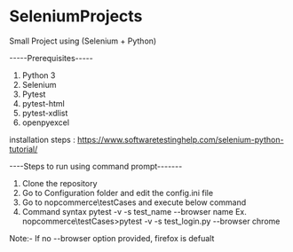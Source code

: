 # SeleniumProjects
Small Project using (Selenium + Python)

-----Prerequisites-----
1) Python 3
2) Selenium
3) Pytest
4) pytest-html
5) pytest-xdlist
6) openpyexcel

installation steps : https://www.softwaretestinghelp.com/selenium-python-tutorial/  

----Steps to run using command prompt-------
1) Clone the repository 
2) Go to Configuration folder and edit the config.ini file
3) Go to nopcommerce\testCases and execute below command
4) Command syntax 
pytest -v -s test_name --browser name
Ex. nopcommerce\testCases>pytest -v -s test_login.py --browser chrome

Note:- If no --browser option provided, firefox is defualt 

